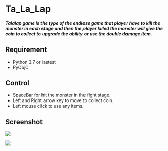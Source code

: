 # Ta_La_Lap

##### Talalap game is the type of the endless game that player have to kill the monster in each stage and then the player killed the monster will give the coin to collect to upgrade the ability or use the double damage item.

## Requirement
- Python 3.7 or lastest
- PyObjC

## Control
- SpaceBar for hit the monster in the fight stage.
- Left and Right arrow key to move to collect coin.
- Left mouse click to use any items.

## Screenshot

![](images/screenshot/fight.png)


![](images/screenshot/coin.png)